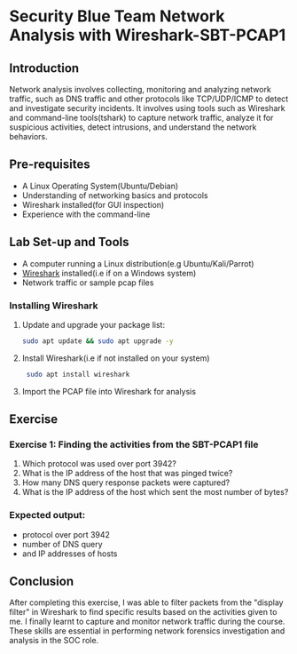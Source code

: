 # Security Blue Team Network Analysis with Wireshark-SBT-PCAP1
## Introduction
Network analysis involves collecting, monitoring and analyzing network traffic, such as DNS traffic and other protocols like TCP/UDP/ICMP to detect and investigate security incidents. It involves using tools such as Wireshark and command-line tools(tshark) to capture network traffic, analyze it for suspicious activities, detect intrusions, and understand the network behaviors.

## Pre-requisites
- A Linux Operating System(Ubuntu/Debian)
- Understanding of networking basics and protocols
- Wireshark installed(for GUI inspection)
- Experience with the command-line

## Lab Set-up and Tools
- A computer running a Linux distribution(e.g Ubuntu/Kali/Parrot)
- [Wireshark](https://www.wireshark.org/download.html) installed(i.e if on a Windows system)
- Network traffic or sample pcap files

### Installing Wireshark
1. Update and upgrade your package list:
   ```bash
   sudo apt update && sudo apt upgrade -y
   ```
2. Install Wireshark(i.e if not installed on your system)
   ```bash
    sudo apt install wireshark
   ```
3. Import the PCAP file into Wireshark for analysis
## Exercise
### Exercise 1: Finding the activities from the SBT-PCAP1 file
1. Which protocol was used over port 3942?
2. What is the IP address of the host that was pinged twice?
3. How many DNS query response packets were captured?
4. What is the IP address of the host which sent the most number of bytes?
### Expected output: 
- protocol over port 3942
- number of DNS query
- and IP addresses of hosts

## Conclusion
After completing this exercise, I was able to filter packets from the "display filter" in Wireshark to find specific results based on the activities given to me. I finally learnt to capture and monitor network traffic during the course. These skills are essential in performing network forensics investigation and analysis in the SOC role.

